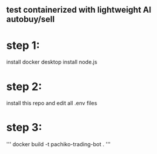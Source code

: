 test containerized with lightweight AI autobuy/sell
-----

# step 1:
install docker desktop
install node.js

# step 2:
install this repo and edit all .env files

# step 3:
'''
docker build -t pachiko-trading-bot .
'''

